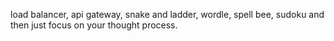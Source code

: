 load balancer, api gateway, snake and ladder, wordle, spell bee, sudoku and then just focus on your thought process.